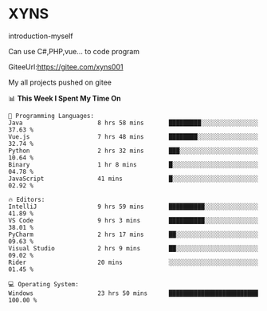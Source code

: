 # XYNS
introduction-myself

Can use C#,PHP,vue... to code program

GiteeUrl:https://gitee.com/xyns001

My all projects pushed on gitee

<!--START_SECTION:waka-->
📊 **This Week I Spent My Time On** 

```text
💬 Programming Languages: 
Java                     8 hrs 58 mins       █████████░░░░░░░░░░░░░░░░   37.63 % 
Vue.js                   7 hrs 48 mins       ████████░░░░░░░░░░░░░░░░░   32.74 % 
Python                   2 hrs 32 mins       ███░░░░░░░░░░░░░░░░░░░░░░   10.64 % 
Binary                   1 hr 8 mins         █░░░░░░░░░░░░░░░░░░░░░░░░   04.78 % 
JavaScript               41 mins             █░░░░░░░░░░░░░░░░░░░░░░░░   02.92 % 

🔥 Editors: 
IntelliJ                 9 hrs 59 mins       ██████████░░░░░░░░░░░░░░░   41.89 % 
VS Code                  9 hrs 3 mins        ██████████░░░░░░░░░░░░░░░   38.01 % 
PyCharm                  2 hrs 17 mins       ██░░░░░░░░░░░░░░░░░░░░░░░   09.63 % 
Visual Studio            2 hrs 9 mins        ██░░░░░░░░░░░░░░░░░░░░░░░   09.02 % 
Rider                    20 mins             ░░░░░░░░░░░░░░░░░░░░░░░░░   01.45 % 

💻 Operating System: 
Windows                  23 hrs 50 mins      █████████████████████████   100.00 % 
```


<!--END_SECTION:waka-->
